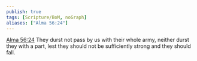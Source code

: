 ```yaml
---
publish: true
tags: [Scripture/BoM, noGraph]
aliases: ["Alma 56:24"]
---
```

[Alma 56:24](https://churchofjesuschrist.org/study/scriptures/bofm/alma/56?lang=eng&id=p24#p24) They durst not pass by us with their whole army, neither durst they with a part, lest they should not be sufficiently strong and they should fall.
